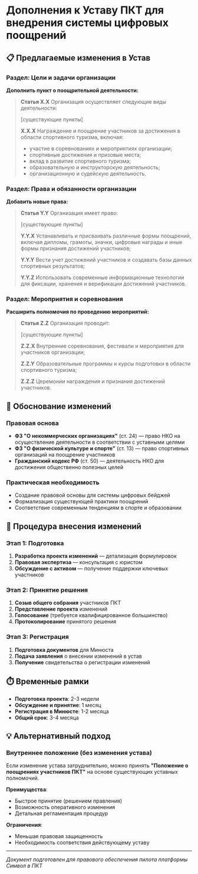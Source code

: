 # Дополнения к Уставу ПКТ для внедрения системы цифровых поощрений

## 📋 Предлагаемые изменения в Устав

### Раздел: Цели и задачи организации

**Дополнить пункт о поощрительной деятельности:**

> **Статья X.X** Организация осуществляет следующие виды деятельности:
> 
> [существующие пункты]
> 
> **X.X.X** Награждение и поощрение участников за достижения в области спортивного туризма, включая:
> - участие в соревнованиях и мероприятиях организации;
> - спортивные достижения и призовые места;
> - вклад в развитие спортивного туризма;
> - образовательную и инструкторскую деятельность;
> - организационную и судейскую деятельность.

### Раздел: Права и обязанности организации

**Добавить новые права:**

> **Статья Y.Y** Организация имеет право:
> 
> [существующие пункты]
> 
> **Y.Y.X** Устанавливать и присваивать различные формы поощрений, включая дипломы, грамоты, значки, цифровые награды и иные формы признания достижений участников;
> 
> **Y.Y.Y** Вести учет достижений участников и создавать базы данных спортивных результатов;
> 
> **Y.Y.Z** Использовать современные информационные технологии для фиксации, хранения и верификации достижений участников.

### Раздел: Мероприятия и соревнования

**Расширить полномочия по проведению мероприятий:**

> **Статья Z.Z** Организация проводит:
> 
> [существующие пункты]
> 
> **Z.Z.X** Внутренние соревнования, фестивали и мероприятия для участников организации;
> 
> **Z.Z.Y** Образовательные программы и курсы подготовки в области спортивного туризма;
> 
> **Z.Z.Z** Церемонии награждения и признания достижений участников.

## 📝 Обоснование изменений

### Правовая основа
- **ФЗ "О некоммерческих организациях"** (ст. 24) — право НКО на осуществление деятельности в соответствии с уставными целями
- **ФЗ "О физической культуре и спорте"** (ст. 13) — право спортивных организаций на поощрение участников
- **Гражданский кодекс РФ** (ст. 50) — деятельность НКО для достижения общественно полезных целей

### Практическая необходимость
- Создание правовой основы для системы цифровых бейджей
- Формализация существующей практики поощрений
- Соответствие современным тенденциям в спорте и образовании

## 🔄 Процедура внесения изменений

### Этап 1: Подготовка
1. **Разработка проекта изменений** — детализация формулировок
2. **Правовая экспертиза** — консультация с юристом
3. **Обсуждение с активом** — получение поддержки ключевых участников

### Этап 2: Принятие решения
1. **Созыв общего собрания** участников ПКТ
2. **Представление проекта** изменений
3. **Голосование** (требуется квалифицированное большинство)
4. **Протоколирование** принятого решения

### Этап 3: Регистрация
1. **Подготовка документов** для Минюста
2. **Подача заявления** о внесении изменений в устав
3. **Получение** свидетельства о регистрации изменений

## ⏱️ Временные рамки
- **Подготовка проекта**: 2-3 недели
- **Обсуждение и принятие**: 1 месяц  
- **Регистрация в Минюсте**: 1-2 месяца
- **Общий срок**: 3-4 месяца

## 💡 Альтернативный подход

### Внутреннее положение (без изменения устава)
Если изменение устава затруднительно, можно принять **"Положение о поощрениях участников ПКТ"** на основе существующих уставных полномочий.

**Преимущества**:
- Быстрое принятие (решением правления)
- Возможность оперативного изменения
- Детальная регламентация процедур

**Ограничения**:
- Меньшая правовая защищенность
- Необходимость соответствия действующему уставу

---

*Документ подготовлен для правового обеспечения пилота платформы Символ в ПКТ*
